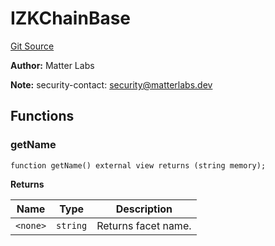 # IZKChainBase
[Git Source](https://github.com/matter-labs/zksync-contracts/blob/a1506a91fd7e3b73aa6fe10caf12e32f39e26211/contracts/l1-contracts/state-transition/chain-interfaces/IZKChainBase.sol)

**Author:**
Matter Labs

**Note:**
security-contact: security@matterlabs.dev


## Functions
### getName


```solidity
function getName() external view returns (string memory);
```
**Returns**

|Name|Type|Description|
|----|----|-----------|
|`<none>`|`string`|Returns facet name.|



